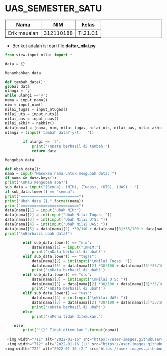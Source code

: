# UAS_SEMESTER_SATU
<!DOCTYPE html>
<html lang="en">
<head>
    <meta charset="UTF-8">
    <meta name="viewport" content="width=device-width, initial-scale=1.0">
</head>
<body>
    <table border="1">
        <tr>
            <th> Nama</th>
            <th>NIM</th>
            <th>Kelas</th>
        </tr>
        <tr>
            <td>Erik maualan </td>
            <td>312110188</td>
            <td>TI.21.C1</td>
        </tr>
    </table>
</body>
</html>

- Berikut adalah isi dari file **daftar_nilai.py**

```python
from view.input_nilai import *

data = {}

Menambahkan data

def tambah_data():
global data
ulangi = 'y'
while ulangi =='y':
nama = input_nama()
nim = input_nim()
nilai_tugas = input_ntugas()
nilai_uts = input_nuts()
nilai_uas = input_nuas()
nilai_akhir = nakhir()
data[nama] = [nama, nim, nilai_tugas, nilai_uts, nilai_uas, nilai_akhir]
ulangi = (input('tambah data?(y/t) : '))

        if ulangi == 't':
            print('\nData berhasil di tambah!')
            return data

Mengubah data

def ubah_data():
nama = input("Masukan nama untuk mengubah data: ")
if nama in data.keys():
print("\nMau mengubah apa?")
sub_data = input("(Semua), (NIM), (Tugas), (UTS), (UAS) : ")
if sub_data.lower() == "semua":
print("==========================")
print("Ubah data {}.".format(nama))
print("==========================")
data[nama][1] = input("Ubah NIM:")
data[nama][2] = int(input("Ubah Nilai Tugas: "))
data[nama][3] = int(input("Ubah Nilai UTS: "))
data[nama][4] = int(input("Ubah Nilai UAS: "))
data[nama][5] = data[nama][2] *30/100 + data[nama][3]*35/100 + data[nama][4] \*35/100
print("\nBerhasil ubah data!")

        elif sub_data.lower() == "nim":
            data[nama][1] = input("\nNIM:")
            print('\nData berhasil di ubah!')
        elif sub_data.lower() == "tugas":
            data[nama][2] = int(input("\nNilai Tugas: "))
            data[nama][5] = data[nama][2] *30/100 + data[nama][3]*35/100 + data[nama][4] *35/100
            print('\nData berhasil di ubah!')
        elif sub_data.lower() == "uts":
            data[nama][3] = int(input("\nNilai UTS: "))
            data[nama][5] = data[nama][2] *30/100 + data[nama][3]*35/100 + data[nama][4] *35/100
            print('\nData berhasil di ubah!')
        elif sub_data.lower() == "uas":
            data[nama][4] = int(input("\nNilai UAS: "))
            data[nama][5] = data[nama][2] *30/100 + data[nama][3]*35/100 + data[nama][4] *35/100
            print('\nData berhasil di ubah!')
        else:
            print("\nMenu tidak ditemukan.")

    else:
        print("'{}' Tidak ditemukan.".format(nama))
       
 <img width="711" alt="2022-01-16" src="https://user-images.githubusercontent.com/92783916/149649559-e4533ccd-f7da-4213-adb5-114342b2ffda.png">
 <img width="712" alt="2022-01-16 (1)" src="https://user-images.githubusercontent.com/92783916/149649573-0b18cc39-1bec-4c18-9455-59d0d719a060.png">
<img width="722" alt="2022-01-16 (2)" src="https://user-images.githubusercontent.com/92783916/149649584-0189a13a-4687-499d-90c8-5ef7e8641668.png">

        

